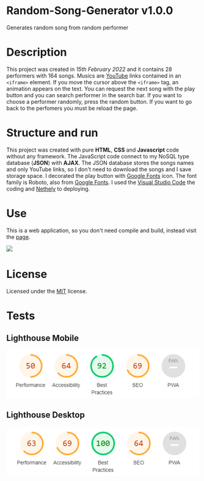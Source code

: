 # Random-Song-Generator v1.0.0

Generates random song from random performer

# Description

This project was created in _15th February 2022_ and it contains 28 performers with 164 songs. Musics are  [YouTube](https://www.youtube.com/) links contained in an `<iframe>` element. If you move the cursor above the `<iframe>` tag, an animation appears on the text. You can request the next song with the play button and you can search performer in the search bar. If you want to choose a performer randomly, press the random button. If you want to go back to the perfomers you must be reload the page.

# Structure and run

This project was created with pure **HTML**, **CSS** and **Javascript** code without any framework. The JavaScript code connect to my NoSQL type database (**JSON**) with **AJAX**. The JSON database stores the songs names and only YouTube links, so I don't need to download the songs and I save storage space. I decorated the play button with [Google Fonts](https://fonts.google.com/icons) icon. The font family is Roboto, also from [Google Fonts](https://fonts.google.com/icons). I used the [Visual Studio Code](https://code.visualstudio.com/) the coding and [Nethely](https://www.nethely.hu/) to deploying.

# Use

This is a web application, so you don't need compile and build, instead visit the [page](http://www.songgenerator.nhely.hu/).

![](https://github.com/tothm23/Random-Song-Generator/blob/1.0.0/result.gif)

# License

Licensed under the [MIT](https://choosealicense.com/licenses/mit/) license.

# Tests

## Lighthouse Mobile
![](https://github.com/tothm23/Random-Song-Generator/blob/1.0.0/lighthouse_mobile.png)

## Lighthouse Desktop
![](https://github.com/tothm23/Random-Song-Generator/blob/1.0.0/lighthouse_desktop.png)

